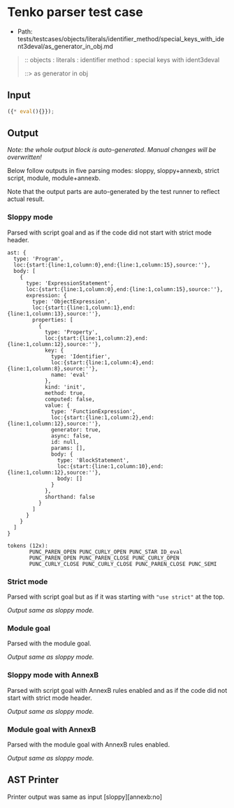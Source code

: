 # Tenko parser test case

- Path: tests/testcases/objects/literals/identifier_method/special_keys_with_ident3deval/as_generator_in_obj.md

> :: objects : literals : identifier method : special keys with ident3deval
>
> ::> as generator in obj

## Input

`````js
({* eval(){}});
`````

## Output

_Note: the whole output block is auto-generated. Manual changes will be overwritten!_

Below follow outputs in five parsing modes: sloppy, sloppy+annexb, strict script, module, module+annexb.

Note that the output parts are auto-generated by the test runner to reflect actual result.

### Sloppy mode

Parsed with script goal and as if the code did not start with strict mode header.

`````
ast: {
  type: 'Program',
  loc:{start:{line:1,column:0},end:{line:1,column:15},source:''},
  body: [
    {
      type: 'ExpressionStatement',
      loc:{start:{line:1,column:0},end:{line:1,column:15},source:''},
      expression: {
        type: 'ObjectExpression',
        loc:{start:{line:1,column:1},end:{line:1,column:13},source:''},
        properties: [
          {
            type: 'Property',
            loc:{start:{line:1,column:2},end:{line:1,column:12},source:''},
            key: {
              type: 'Identifier',
              loc:{start:{line:1,column:4},end:{line:1,column:8},source:''},
              name: 'eval'
            },
            kind: 'init',
            method: true,
            computed: false,
            value: {
              type: 'FunctionExpression',
              loc:{start:{line:1,column:2},end:{line:1,column:12},source:''},
              generator: true,
              async: false,
              id: null,
              params: [],
              body: {
                type: 'BlockStatement',
                loc:{start:{line:1,column:10},end:{line:1,column:12},source:''},
                body: []
              }
            },
            shorthand: false
          }
        ]
      }
    }
  ]
}

tokens (12x):
       PUNC_PAREN_OPEN PUNC_CURLY_OPEN PUNC_STAR ID_eval
       PUNC_PAREN_OPEN PUNC_PAREN_CLOSE PUNC_CURLY_OPEN
       PUNC_CURLY_CLOSE PUNC_CURLY_CLOSE PUNC_PAREN_CLOSE PUNC_SEMI
`````

### Strict mode

Parsed with script goal but as if it was starting with `"use strict"` at the top.

_Output same as sloppy mode._

### Module goal

Parsed with the module goal.

_Output same as sloppy mode._

### Sloppy mode with AnnexB

Parsed with script goal with AnnexB rules enabled and as if the code did not start with strict mode header.

_Output same as sloppy mode._

### Module goal with AnnexB

Parsed with the module goal with AnnexB rules enabled.

_Output same as sloppy mode._

## AST Printer

Printer output was same as input [sloppy][annexb:no]
